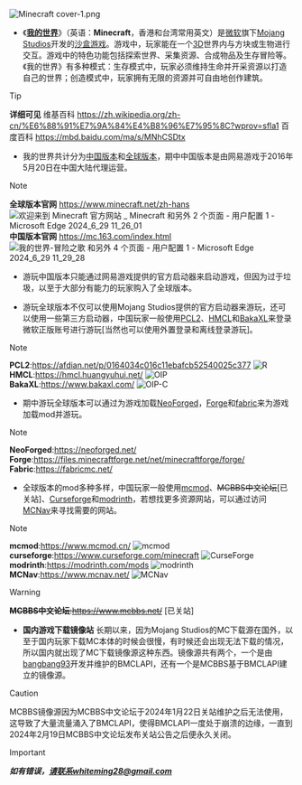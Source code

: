![Minecraft cover-1.png](https://github.com/yunzhi-tenthofadis/yunzhi-tenthofadis.github.io/assets/144130279/a4228173-4847-4f60-a29d-35fdd14e6d45)


- 《**[我的世界](https://zh.wikipedia.org/zh-cn/%E6%88%91%E7%9A%84%E4%B8%96%E7%95%8C?wprov=sfla1)**》（英语：**Minecraft**，香港和台湾常用英文）是[微软](https://zh.wikipedia.org/wiki/%E5%BE%AE%E8%BD%AF)旗下[Mojang Studios](https://zh.wikipedia.org/wiki/Mojang_Studios)开发的[沙盒游戏](https://zh.wikipedia.org/wiki/%E6%B2%99%E7%9B%92%E6%B8%B8%E6%88%8F)。游戏中，玩家能在一个[3D](https://zh.wikipedia.org/wiki/%E4%B8%89%E7%BB%B4%E8%AE%A1%E7%AE%97%E6%9C%BA%E5%9B%BE%E5%BD%A2)世界内与方块或生物进行交互。游戏中的特色功能包括探索世界、采集资源、合成物品及生存冒险等。《我的世界》有多种模式：生存模式中，玩家必须维持生命并开采资源以打造自己的世界；创造模式中，玩家拥有无限的资源并可自由地创作建筑。

> [!TIP]
> **详细可见**
维基百科
https://zh.wikipedia.org/zh-cn/%E6%88%91%E7%9A%84%E4%B8%96%E7%95%8C?wprov=sfla1
百度百科
https://mbd.baidu.com/ma/s/MNhCSDtx



- 我的世界共计分为[中国版本](https://mc.163.com/index.html)和[全球版本](https://www.minecraft.net/zh-hans)，期中中国版本是由网易游戏于2016年5月20日在中国大陆代理运营。

> [!NOTE]
> **全球版本官网**
https://www.minecraft.net/zh-hans
![欢迎来到 Minecraft 官方网站 _ Minecraft 和另外 2 个页面 - 用户配置 1 - Microsoft​ Edge 2024_6_29 11_26_01](https://github.com/yunzhi-tenthofadis/yunzhi-tenthofadis.github.io/assets/144130279/135a9764-6c06-4fc2-8a85-cb2740df4f4c)
> **中国版本官网**
https://mc.163.com/index.html
![我的世界-冒险之歌 和另外 4 个页面 - 用户配置 1 - Microsoft​ Edge 2024_6_29 11_29_28](https://github.com/yunzhi-tenthofadis/yunzhi-tenthofadis.github.io/assets/144130279/48962ac5-dbe5-4f35-aa7c-9066ad8b4f61)



- 游玩中国版本只能通过网易游戏提供的官方启动器来启动游戏，但因为过于垃圾，以至于大部分有能力的玩家购入了全球版本。



- 游玩全球版本不仅可以使用Mojang Studios提供的官方启动器来游玩，还可以使用一些第三方启动器，中国玩家一般使用[PCL2](https://afdian.net/p/0164034c016c11ebafcb52540025c377)、[HMCL](https://hmcl.huangyuhui.net/)和[BakaXL](https://www.bakaxl.com/)来登录微软正版账号进行游玩[当然也可以使用外置登录和离线登录游玩]。

> [!NOTE]
> **PCL2**:https://afdian.net/p/0164034c016c11ebafcb52540025c377
![R](https://github.com/yunzhi-tenthofadis/yunzhi-tenthofadis.github.io/assets/144130279/1f4544c9-05dd-48db-b27d-e2f935377a90)
> **HMCL**:https://hmcl.huangyuhui.net/
![OIP](https://github.com/yunzhi-tenthofadis/yunzhi-tenthofadis.github.io/assets/144130279/abb1d7f2-d721-40f5-b121-a642d4c17fb0)
> **BakaXL**:https://www.bakaxl.com/
![OIP-C](https://github.com/yunzhi-tenthofadis/yunzhi-tenthofadis.github.io/assets/144130279/5b9e9195-f550-488f-afb7-dc27846db42a)



- 期中游玩全球版本可以通过为游戏加载[NeoForged](https://neoforged.net/)，[Forge](https://files.minecraftforge.net/net/minecraftforge/forge/)和[fabric](https://fabricmc.net/)来为游戏加载mod并游玩。

> [!NOTE]
> **NeoForged**:https://neoforged.net/
**Forge**:https://files.minecraftforge.net/net/minecraftforge/forge/
**Fabric**:https://fabricmc.net/



- 全球版本的mod多种多样，中国玩家一般使用[mcmod](https://www.mcmod.cn/)、~~MCBBS中文论坛~~[已关站]、[Curseforge](https://www.curseforge.com/minecraft)和[modrinth](https://modrinth.com/mods)，若想找更多资源网站，可以通过访问[MCNav](https://www.mcnav.net/)来寻找需要的网站。

> [!NOTE]
> **mcmod**:https://www.mcmod.cn/
![mcmod](https://github.com/yunzhi-tenthofadis/yunzhi-tenthofadis.github.io/assets/144130279/af4abab1-252e-4c27-aca7-566f2e632800)
> **curseforge**:https://www.curseforge.com/minecraft
![CurseForge](https://github.com/yunzhi-tenthofadis/yunzhi-tenthofadis.github.io/assets/144130279/2a3c86e9-b6a9-4640-94a9-61d9bdc4926f)
> **modrinth**:https://modrinth.com/mods
![modrinth](https://github.com/yunzhi-tenthofadis/yunzhi-tenthofadis.github.io/assets/144130279/d71fb393-8c5f-4c6a-9d5c-14f19746886c)
> **MCNav**:https://www.mcnav.net/
![MCNav](https://github.com/yunzhi-tenthofadis/yunzhi-tenthofadis.github.io/assets/144130279/cbd9ea69-e7bb-469d-961b-3217d3ba1362)

> [!WARNING]
> ~~**MCBBS中文论坛**:https://www.mcbbs.net/~~  [已关站]



- **国内游戏下载镜像站**
长期以来，因为Mojang Studios的MC下载源在国外，以至于国内玩家下载MC本体的时候会很慢，有时候还会出现无法下载的情况，所以国内就出现了MC下载镜像源这种东西。镜像源共有两个，一个是由[bangbang93](https://afdian.net/a/bangbang93)开发并维护的BMCLAPI，还有一个是MCBBS基于BMCLAPI建立的镜像源。

> [!CAUTION]
> MCBBS镜像源因为MCBBS中文论坛于2024年1月22日关站维护之后无法使用，这导致了大量流量涌入了BMCLAPI，使得BMCLAPI一度处于崩溃的边缘，一直到2024年2月19日MCBBS中文论坛发布关站公告之后便永久关闭。



> [!IMPORTANT]
> _**如有错误，请联系whiteming28@gmail.com**_